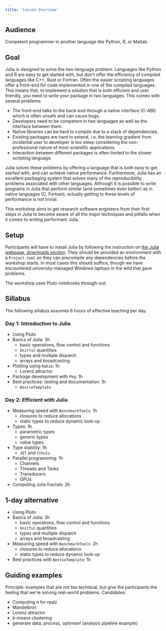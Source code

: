 ```yaml
---
title: 'Lesson Overview'
---
```


## Audience

Competent programmer in another language like Python, R, or Matlab.

## Goal

Julia is designed to solve the two-language problem. Languages like Python and R are easy to get started with, but don't offer the efficiency of compiled languages like C++, Rust or Fortran. Often the easier scripting languages offer a front-end for code implemented in one of the compiled languages. This means that, to implement a solution that is both efficient and user friendly, you need to write your package in two languages. This comes with several problems:

- The front-end talks to the back-end through a native interface (C-ABI) which is often unsafe and can cause bugs.
- Developers need to be competent in two languages as well as the interface between them.
- Native libraries can be hard to compile due to a stack of dependencies.
- Existing packages are hard to extend, i.e. the learning gradient from incidental user to developer is too steep considering the non-professional nature of most scientific applications.
- Interaction between different packages is often limited to the slower scripting language.

Julia solves these problems by offering a language that is both easy to get started with, and can achieve native performance. Furthermore, Julia has an excellent packaging system that solves many of the reproducibility problems associated with other languages. Although it is possible to write programs in Julia that perform similar (and sometimes even better) as in native languages (C, Fortran), actually getting to these levels of performance is not trivial.

This workshop aims to get research software engineers from their first steps in Julia to become aware of all the major techniques and pitfalls when it comes to writing performant Julia.

## Setup

Participants will have to install Julia by following the instruction on [the Julia webpage, downloads section](https://julialang.org/downloads/). They should be provided an environment with a `Project.toml` so they can precompile any dependencies before the workshop starts. In most cases this should suffice, though we have encountered university-managed Windows laptops in the wild that gave problems.

The workshop uses Pluto notebooks through-out.

## Sillabus

The following sillabus assumes 6 hours of effective teaching per day.

### Day 1: Introduction to Julia

- Using Pluto
- Basics of Julia: 3h
  - basic operations, flow control and functions
  - `Unitful` quantities
  - types and multiple dispatch
  - arrays and broadcasting
- Plotting using `Makie`: 1h
  - Lorenz attractor
- Package development with `Pkg`: 1h
- Best practices: testing and documentation: 1h
  - `BestieTemplate`

### Day 2: Efficient with Julia

- Measuring speed with `BenchmarkTools`: 1h
  - closures to reduce allocations
  - static types to reduce dynamic look-up
- Types: 1h
  - parametric types
  - generic types
  - value types
- Type stability: 1h
  - `JET` and `Cthulu`
- Parallel programming: 1h
  - Channels
  - Threads and Tasks
  - Transducers
  - GPUs
- Computing Julia fractals: 2h

## 1-day alternative

- Using Pluto
- Basics of Julia: 3h
  - basic operations, flow control and functions
  - `Unitful` quantities
  - types and multiple dispatch
  - arrays and broadcasting
- Measuring speed with `BenchmarkTools`: 2h
  - closures to reduce allocations
  - static types to reduce dynamic look-up
- Best practices with `BestieTemplate`: 1h

## Guiding examples

Principle: examples that are not *too* technical, but give the participants the feeling that we're solving real-world problems. Candidates:

- Computing $\pi$ for realz
- Mandelbrot
- Lorenz attractor
- k-means clustering
- generate data, process, optimise! (analysis pipeline example)
